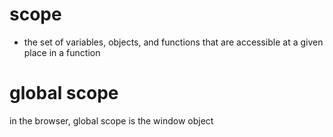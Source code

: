 

# scope
- the set of variables, objects, and functions that are accessible at a given place in a function

# global scope
  in the browser, global scope is the window object
